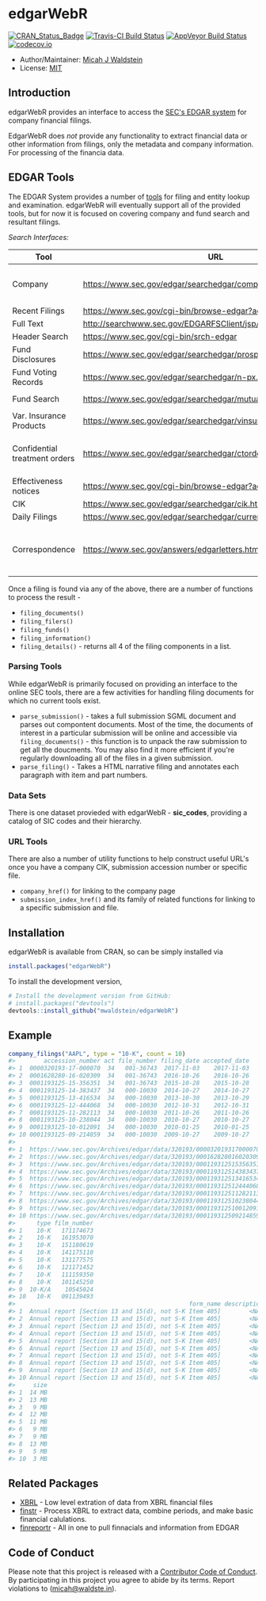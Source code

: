 
<!-- README.md is generated from README.Rmd. Please edit that file -->
edgarWebR
=========

[![CRAN\_Status\_Badge](http://www.r-pkg.org/badges/version/edgarWebR)](https://cran.r-project.org/package=edgarWebR) [![Travis-CI Build Status](https://travis-ci.org/mwaldstein/edgarWebR.svg?branch=master)](https://travis-ci.org/mwaldstein/edgarWebR) [![AppVeyor Build Status](https://ci.appveyor.com/api/projects/status/github/mwaldstein/edgarWebR?branch=master&svg=true)](https://ci.appveyor.com/project/mwaldstein/edgarWebR) [![codecov.io](https://codecov.io/github/mwaldstein/edgarWebR/coverage.svg?branch=master)](https://codecov.io/github/mwaldstein/edgarWebR?branch=master)

-   Author/Maintainer: [Micah J Waldstein](https://micah.waldste.in)
-   License: [MIT](https://opensource.org/licenses/MIT)

Introduction
------------

edgarWebR provides an interface to access the [SEC's EDGAR system](https://www.sec.gov/edgar/searchedgar/webusers.htm) for company financial filings.

EdgarWebR does *not* provide any functionality to extract financial data or other information from filings, only the metadata and company information. For processing of the financia data.

EDGAR Tools
-----------

The EDGAR System provides a number of [tools](https://www.sec.gov/edgar/searchedgar/webusers.htm) for filing and entity lookup and examination. edgarWebR will eventually support all of the provided tools, but for now it is focused on covering company and fund search and resultant filings.

*Search Interfaces:*

<table>
<colgroup>
<col width="26%" />
<col width="54%" />
<col width="19%" />
</colgroup>
<thead>
<tr class="header">
<th>Tool</th>
<th>URL</th>
<th>edgarWebR function(s)</th>
</tr>
</thead>
<tbody>
<tr class="odd">
<td>Company</td>
<td><a href="https://www.sec.gov/edgar/searchedgar/companysearch.html" class="uri">https://www.sec.gov/edgar/searchedgar/companysearch.html</a></td>
<td><code>company_search()</code>, <code>company_information()</code>, <code>company_details()</code>, <code>company_filings()</code></td>
</tr>
<tr class="even">
<td>Recent Filings</td>
<td><a href="https://www.sec.gov/cgi-bin/browse-edgar?action=getcurrent" class="uri">https://www.sec.gov/cgi-bin/browse-edgar?action=getcurrent</a></td>
<td><code>latest_filings()</code></td>
</tr>
<tr class="odd">
<td>Full Text</td>
<td><a href="http://searchwww.sec.gov/EDGARFSClient/jsp/EDGAR_MainAccess.jsp" class="uri">http://searchwww.sec.gov/EDGARFSClient/jsp/EDGAR_MainAccess.jsp</a></td>
<td><code>full_text()</code></td>
</tr>
<tr class="even">
<td>Header Search</td>
<td><a href="https://www.sec.gov/cgi-bin/srch-edgar" class="uri">https://www.sec.gov/cgi-bin/srch-edgar</a></td>
<td><code>header_search()</code></td>
</tr>
<tr class="odd">
<td>Fund Disclosures</td>
<td><a href="https://www.sec.gov/edgar/searchedgar/prospectus.htm" class="uri">https://www.sec.gov/edgar/searchedgar/prospectus.htm</a></td>
<td>Use <code>company_search()</code> and specify the 'type' parameter as 485</td>
</tr>
<tr class="even">
<td>Fund Voting Records</td>
<td><a href="https://www.sec.gov/edgar/searchedgar/n-px.htm" class="uri">https://www.sec.gov/edgar/searchedgar/n-px.htm</a></td>
<td>Use <code>company_search()</code> and specify the 'type' parameter as 'N-PX'</td>
</tr>
<tr class="odd">
<td>Fund Search</td>
<td><a href="https://www.sec.gov/edgar/searchedgar/mutualsearch.html" class="uri">https://www.sec.gov/edgar/searchedgar/mutualsearch.html</a></td>
<td><code>fund_search()</code>, <code>fund_fast_search()</code></td>
</tr>
<tr class="even">
<td>Var. Insurance Products</td>
<td><a href="https://www.sec.gov/edgar/searchedgar/vinsurancesearch.html" class="uri">https://www.sec.gov/edgar/searchedgar/vinsurancesearch.html</a></td>
<td><code>variable_insurance_search()</code>, <code>variable_insurance_fast_search()</code></td>
</tr>
<tr class="odd">
<td>Confidential treatment orders</td>
<td><a href="https://www.sec.gov/edgar/searchedgar/ctorders.htm" class="uri">https://www.sec.gov/edgar/searchedgar/ctorders.htm</a></td>
<td>Use <code>header_search()</code>, <code>company_search()</code>, <code>latest_filings()</code>, or <code>full_text()</code> and use form types 'CT ORDER'</td>
</tr>
<tr class="even">
<td>Effectiveness notices</td>
<td><a href="https://www.sec.gov/cgi-bin/browse-edgar?action=geteffect" class="uri">https://www.sec.gov/cgi-bin/browse-edgar?action=geteffect</a></td>
<td><code>effectiveness()</code></td>
</tr>
<tr class="odd">
<td>CIK</td>
<td><a href="https://www.sec.gov/edgar/searchedgar/cik.htm" class="uri">https://www.sec.gov/edgar/searchedgar/cik.htm</a></td>
<td><code>cik_search()</code></td>
</tr>
<tr class="even">
<td>Daily Filings</td>
<td><a href="https://www.sec.gov/edgar/searchedgar/currentevents.htm" class="uri">https://www.sec.gov/edgar/searchedgar/currentevents.htm</a></td>
<td><code>current_events()</code></td>
</tr>
<tr class="odd">
<td>Correspondence</td>
<td><a href="https://www.sec.gov/answers/edgarletters.htm" class="uri">https://www.sec.gov/answers/edgarletters.htm</a></td>
<td>Use <code>header_search()</code>, <code>company_search()</code>, <code>latest_filings()</code>, or <code>full_text()</code> and use form types 'upload' or 'corresp'</td>
</tr>
</tbody>
</table>

Once a filing is found via any of the above, there are a number of functions to process the result -

-   `filing_documents()`
-   `filing_filers()`
-   `filing_funds()`
-   `filing_information()`
-   `filing_details()` - returns all 4 of the filing components in a list.

### Parsing Tools

While edgarWebR is primarily focused on providing an interface to the online SEC tools, there are a few activities for handling filing documents for which no current tools exist.

-   `parse_submission()` - takes a full submission SGML document and parses out compontent documents. Most of the time, the documents of interest in a particular submission will be online and accessible via `filing_documents()` - this function is to unpack the raw submission to get all the doucments. You may also find it more efficient if you're regularly downloading all of the files in a given submission.
-   `parse_filing()` - Takes a HTML narrative filing and annotates each paragraph with item and part numbers.

### Data Sets

There is one dataset provieded with edgarWebR - **sic\_codes**, providing a catalog of SIC codes and their hierarchy.

### URL Tools

There are also a number of utility functions to help construct useful URL's once you have a company CIK, submission accession number or specific file.

-   `company_href()` for linking to the company page
-   `submission_index_href()` and its family of related functions for linking to a specific submission and file.

Installation
------------

edgarWebR is available from CRAN, so can be simply installed via

``` r
install.packages("edgarWebR")
```

To install the development version,

``` r
# Install the development version from GitHub:
# install.packages("devtools")
devtools::install_github("mwaldstein/edgarWebR")
```

Example
-------

``` r
company_filings("AAPL", type = "10-K", count = 10)
#>        accession_number act file_number filing_date accepted_date
#> 1  0000320193-17-000070  34   001-36743  2017-11-03    2017-11-03
#> 2  0001628280-16-020309  34   001-36743  2016-10-26    2016-10-26
#> 3  0001193125-15-356351  34   001-36743  2015-10-28    2015-10-28
#> 4  0001193125-14-383437  34   000-10030  2014-10-27    2014-10-27
#> 5  0001193125-13-416534  34   000-10030  2013-10-30    2013-10-29
#> 6  0001193125-12-444068  34   000-10030  2012-10-31    2012-10-31
#> 7  0001193125-11-282113  34   000-10030  2011-10-26    2011-10-26
#> 8  0001193125-10-238044  34   000-10030  2010-10-27    2010-10-27
#> 9  0001193125-10-012091  34   000-10030  2010-01-25    2010-01-25
#> 10 0001193125-09-214859  34   000-10030  2009-10-27    2009-10-27
#>                                                                                                href
#> 1  https://www.sec.gov/Archives/edgar/data/320193/000032019317000070/0000320193-17-000070-index.htm
#> 2  https://www.sec.gov/Archives/edgar/data/320193/000162828016020309/0001628280-16-020309-index.htm
#> 3  https://www.sec.gov/Archives/edgar/data/320193/000119312515356351/0001193125-15-356351-index.htm
#> 4  https://www.sec.gov/Archives/edgar/data/320193/000119312514383437/0001193125-14-383437-index.htm
#> 5  https://www.sec.gov/Archives/edgar/data/320193/000119312513416534/0001193125-13-416534-index.htm
#> 6  https://www.sec.gov/Archives/edgar/data/320193/000119312512444068/0001193125-12-444068-index.htm
#> 7  https://www.sec.gov/Archives/edgar/data/320193/000119312511282113/0001193125-11-282113-index.htm
#> 8  https://www.sec.gov/Archives/edgar/data/320193/000119312510238044/0001193125-10-238044-index.htm
#> 9  https://www.sec.gov/Archives/edgar/data/320193/000119312510012091/0001193125-10-012091-index.htm
#> 10 https://www.sec.gov/Archives/edgar/data/320193/000119312509214859/0001193125-09-214859-index.htm
#>      type film_number
#> 1    10-K   171174673
#> 2    10-K   161953070
#> 3    10-K   151180619
#> 4    10-K   141175110
#> 5    10-K   131177575
#> 6    10-K   121171452
#> 7    10-K   111159350
#> 8    10-K   101145250
#> 9  10-K/A    10545024
#> 10   10-K   091139493
#>                                                 form_name description
#> 1  Annual report [Section 13 and 15(d), not S-K Item 405]        <NA>
#> 2  Annual report [Section 13 and 15(d), not S-K Item 405]        <NA>
#> 3  Annual report [Section 13 and 15(d), not S-K Item 405]        <NA>
#> 4  Annual report [Section 13 and 15(d), not S-K Item 405]        <NA>
#> 5  Annual report [Section 13 and 15(d), not S-K Item 405]        <NA>
#> 6  Annual report [Section 13 and 15(d), not S-K Item 405]        <NA>
#> 7  Annual report [Section 13 and 15(d), not S-K Item 405]        <NA>
#> 8  Annual report [Section 13 and 15(d), not S-K Item 405]        <NA>
#> 9  Annual report [Section 13 and 15(d), not S-K Item 405]        <NA>
#> 10 Annual report [Section 13 and 15(d), not S-K Item 405]        <NA>
#>     size
#> 1  14 MB
#> 2  13 MB
#> 3   9 MB
#> 4  12 MB
#> 5  11 MB
#> 6   9 MB
#> 7   9 MB
#> 8  13 MB
#> 9   5 MB
#> 10  3 MB
```

Related Packages
----------------

-   [XBRL](https://CRAN.R-project.org/package=XBRL) - Low level extration of data from XBRL financial files
-   [finstr](https://github.com/bergant/finstr) - Process XBRL to extract data, combine periods, and make basic financial calulations.
-   [finreportr](https://github.com/sewardlee337/finreportr) - All in one to pull finnacials and information from EDGAR

Code of Conduct
---------------

Please note that this project is released with a [Contributor Code of Conduct](CONDUCT.md). By participating in this project you agree to abide by its terms. Report violations to (<micah@waldste.in>).
